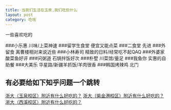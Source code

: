```yaml
---
title: 当我们生活在玉泉,我们吃些什么
layout: post
category: 吃啥
---
```

一些喜欢吃的

###小乐惠
川味/上菜神速
###留学生食堂
便宜又能点菜
###二食堂
先进
###外留食
离曹楼相对来说近些
###小林寿司
精致的日料/经常吃不起QAQ
###外婆家
酸菜鱼好评
###问粥道
石锅拌饭好次
###朴墅
川菜馆/量足
###我鱼你
实惠的自助餐
###大美乐
华星路/新疆羊抓饭/羊肉很香
###韩国烤辣鸡
北门



## 有必要给如下知乎问题一个跳转

[浙大（玉泉校区）附近有什么好吃的？](https://www.zhihu.com/question/36288234)
[浙大（紫金港校区）附近有什么好吃的？](https://www.zhihu.com/question/36518997)
[浙大（西溪校区）附近有什么好吃的？](https://www.zhihu.com/question/63010915)


